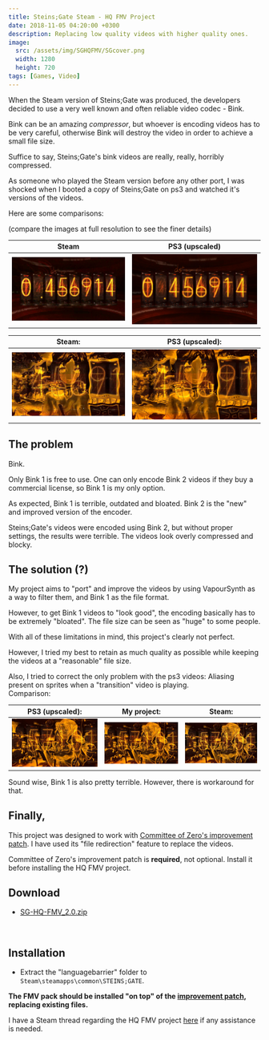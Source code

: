 ```yaml
---
title: Steins;Gate Steam - HQ FMV Project
date: 2018-11-05 04:20:00 +0300
description: Replacing low quality videos with higher quality ones.
image:
  src: /assets/img/SGHQFMV/SGcover.png
  width: 1280
  height: 720
tags: [Games, Video]
---
```


When the Steam version of Steins;Gate was produced, the developers decided to use a very well known and often reliable video codec - Bink.

Bink can be an amazing *compressor*, but whoever is encoding videos has to be very careful, otherwise Bink will destroy the video in order to achieve a small file size.

Suffice to say, Steins;Gate's bink videos are really, really, horribly compressed.

As someone who played the Steam version before any other port, I was shocked when I booted a copy of Steins;Gate on ps3 and watched it's versions of the videos.

Here are some comparisons:

(compare the images at full resolution to see the finer details)

| Steam | PS3 (upscaled) |
|--|--|
| ![Steam](/assets/img/SGHQFMV/comp1_steam.jpg) | ![PS3](/assets/img/SGHQFMV/comp1_ps3.jpg) |


| Steam: | PS3 (upscaled): |
|--|--|
| ![Steam](/assets/img/SGHQFMV/comp2_steam.jpg) | ![PS3](/assets/img/SGHQFMV/comp2_ps3.jpg) |

## The problem

Bink. 
  
Only Bink 1 is free to use. One can only encode Bink 2 videos if they buy a commercial license, so Bink 1 is my only option.  
  
As expected, Bink 1 is terrible, outdated and bloated. Bink 2 is the "new" and improved version of the encoder.  
  
Steins;Gate's videos were encoded using Bink 2, but without proper settings, the results were terrible. The videos look overly compressed and blocky.

## The solution (?)

My project aims to "port" and improve the videos by using VapourSynth as a way to filter them, and Bink 1 as the file format.  
  
However, to get Bink 1 videos to "look good", the encoding basically has to be extremely "bloated". The file size can be seen as "huge" to some people.  
  
With all of these limitations in mind, this project's clearly not perfect.  
  
However, I tried my best to retain as much quality as possible while keeping the videos at a "reasonable" file size.  
  
Also, I tried to correct the only problem with the ps3 videos: Aliasing present on sprites when a "transition" video is playing.  
Comparison:  
 
| PS3 (upscaled): | My project: | Steam: |  
|--|--|--|
| ![PS3](/assets/img/SGHQFMV/comp3_ps3.jpg) | ![My project](/assets/img/SGHQFMV/comp3_project.jpg) | ![Steam](/assets/img/SGHQFMV/comp3_steam.jpg) |

Sound wise, Bink 1 is also pretty terrible. However, there is workaround for that.

## Finally,
 
This project was designed to work with [Committee of Zero's improvement patch](https://steamcommunity.com/app/412830/discussions/0/215439774868934160/). I have used its "file redirection" feature to replace the videos.  
  
Committee of Zero's improvement patch is **required**, not optional. Install it before installing the HQ FMV project.

## Download

- [SG-HQ-FMV_2.0.zip](https://drive.google.com/file/d/1BqsgmYVbIcsub6fauPY3zbsZS-qT0TyQ/view?usp=sharing)
<br>

## Installation
- Extract the "languagebarrier" folder to `Steam\steamapps\common\STEINS;GATE`.

  
**The FMV pack should be installed "on top" of the [improvement patch](https://steamcommunity.com/app/412830/discussions/0/215439774868934160/), replacing existing files.**


I have a Steam thread regarding the HQ FMV project [here](https://steamcommunity.com/app/412830/discussions/0/2798319091587347187/) if any assistance is needed.